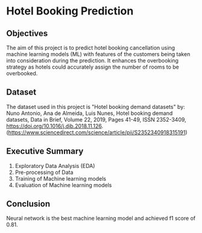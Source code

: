 # Hotel Booking Prediction

## Objectives
The aim of this project is to predict hotel booking cancellation using machine learning models (ML) with features of the customers being taken into consideration during the prediction.
It enhances the overbooking strategy as hotels could accurately assign the number of rooms to be overbooked.

## Dataset
The dataset used in this project is "Hotel booking demand datasets" by:
Nuno Antonio, Ana de Almeida, Luis Nunes, Hotel booking demand datasets, Data in Brief, Volume 22, 2019, Pages 41-49, ISSN 2352-3409,
https://doi.org/10.1016/j.dib.2018.11.126. (https://www.sciencedirect.com/science/article/pii/S2352340918315191)

## Executive Summary
1. Exploratory Data Analysis (EDA)
2. Pre-processing of Data
3. Training of Machine learning models
4. Evaluation of Machine learning models

## Conclusion
Neural network is the best machine learning model and achieved f1 score of 0.81.
